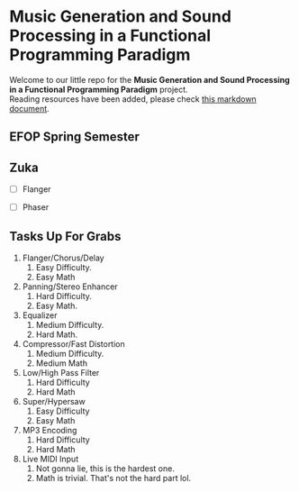 # Music Generation and Sound Processing in a Functional Programming Paradigm
Welcome to our little repo for the **Music Generation and Sound Processing in a Functional Programming Paradigm** project.\
Reading resources have been added, please check [this markdown document](https://github.com/ParadoxChains/Clean-Music-Generator/blob/master/Resources/Reading-Resources.md).

## EFOP Spring Semester

## Zuka
- [ ] Flanger
- [ ] Phaser



## Tasks Up For Grabs
1. Flanger/Chorus/Delay
   1. Easy Difficulty.
   2. Easy Math
2. Panning/Stereo Enhancer
   1. Hard Difficulty.
   2. Easy Math.
3. Equalizer
   1. Medium Difficulty.
   2. Hard Math.
4. Compressor/Fast Distortion
   1. Medium Difficulty.
   2. Medium Math
5. Low/High Pass Filter
   1. Hard Difficulty
   2. Hard Math
6. Super/Hypersaw
   1. Easy Difficulty
   2. Easy Math
7. MP3 Encoding
   1. Hard Difficulty
   2. Hard Math
8. Live MIDI Input
   1. Not gonna lie, this is the hardest one.
   2. Math is trivial. That's not the hard part lol.
